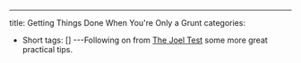 ---
title: Getting Things Done When You're Only a Grunt
categories:
- Short
tags: []
---Following on from 
[The Joel Test](http://www.joelonsoftware.com/articles/fog0000000043.html) some more great practical tips.
